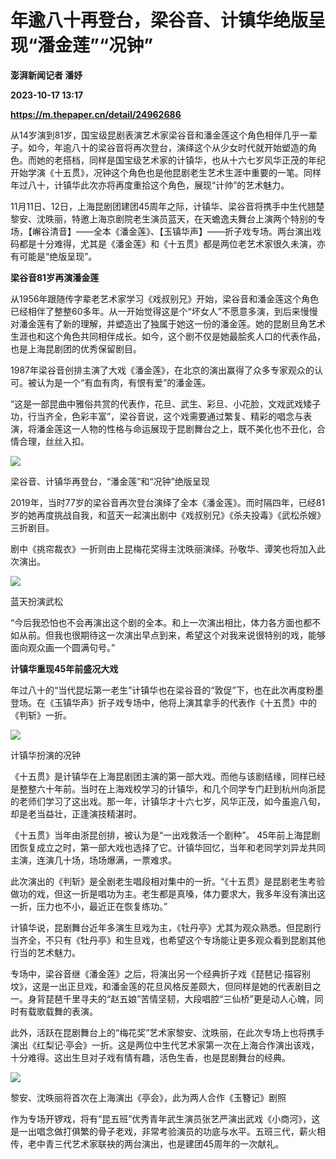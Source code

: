 # 年逾八十再登台，梁谷音、计镇华绝版呈现“潘金莲”“况钟”
**澎湃新闻记者 潘妤**

**2023-10-17 13:17**

**https://m.thepaper.cn/detail/24962686**

从14岁演到81岁，国宝级昆剧表演艺术家梁谷音和潘金莲这个角色相伴几乎一辈子。如今，年逾八十的梁谷音将再次登台，演绎这个从少女时代就开始塑造的角色。而她的老搭档，同样是国宝级艺术家的计镇华，也从十六七岁风华正茂的年纪开始学演《十五贯》，况钟这个角色也是他昆剧老生艺术生涯中重要的一笔。同样年过八十，计镇华此次亦将再度重拾这个角色，展现“计帅”的艺术魅力。

11月11日、12日，上海昆剧团建团45周年之际，计镇华、梁谷音将携手中生代翘楚黎安、沈昳丽，特邀上海京剧院老生演员蓝天，在天蟾逸夫舞台上演两个特别的专场，【嶰谷清音】——全本《潘金莲》、【玉镇华声】——折子戏专场。两台演出戏码都是十分难得，尤其是《潘金莲》和《十五贯》都是两位老艺术家很久未演，亦有可能是“绝版呈现”。

**梁谷音81岁再演潘金莲**

从1956年跟随传字辈老艺术家学习《戏叔别兄》开始，梁谷音和潘金莲这个角色已经相伴了整整60多年。从一开始觉得这是个“坏女人”不愿意多演，到后来慢慢对潘金莲有了新的理解，并塑造出了独属于她这一份的潘金莲。她的昆剧旦角艺术生涯也和这个角色共同相伴成长。如今，这个剧不仅是她最脍炙人口的代表作品，也是上海昆剧团的优秀保留剧目。

1987年梁谷音创排主演了大戏《潘金莲》，在北京的演出赢得了众多专家观众的认可。被认为是一个“有血有肉，有恨有爱”的潘金莲。

“这是一部昆曲中雅俗共赏的代表作，花旦、武生、彩旦、小花脸，文戏武戏矮子功，行当齐全，色彩丰富”，梁谷音说，这个戏需要通过繁复、精彩的唱念与表演，将潘金莲这一人物的性格与命运展现于昆剧舞台之上，既不美化也不丑化，合情合理，丝丝入扣。

![](https://imagecloud.thepaper.cn/thepaper/image/274/476/446.png)

梁谷音、计镇华再登台，“潘金莲”和“况钟”绝版呈现

 2019年，当时77岁的梁谷音再次登台演绎了全本《潘金莲》。而时隔四年，已经81岁的她再度挑战自我，和蓝天一起演出剧中《戏叔别兄》《杀夫投毒》《武松杀嫂》三折剧目。

剧中《挑帘裁衣》一折则由上昆梅花奖得主沈昳丽演绎。孙敬华、谭笑也将加入此次演出。

![](https://imagecloud.thepaper.cn/thepaper/image/274/476/440.png)

蓝天扮演武松

 “今后我恐怕也不会再演出这个剧的全本。和上一次演出相比，体力各方面也都不如从前。但我也很期待这一次演出早点到来，希望这个对我来说很特别的戏，能够面向观众画一个圆满句号。”

**计镇华重现45年前盛况大戏**

年过八十的“当代昆坛第一老生”计镇华也在梁谷音的“敦促”下，也在此次再度粉墨登场。在《玉镇华声》折子戏专场中，他将上演其拿手的代表作《十五贯》中的《判斩》一折。

![](https://imagecloud.thepaper.cn/thepaper/image/274/477/990.png)

计镇华扮演的况钟

《十五贯》是计镇华在上海昆剧团主演的第一部大戏。而他与该剧结缘，同样已经是整整六十年前。当时在上海戏校学习的计镇华，和几个同学专门赶到杭州向浙昆的老师们学习了这出戏。那一年，计镇华才十六七岁，风华正茂，如今虽逾八旬，却是老当益壮，正逢演技精湛时。

《十五贯》当年由浙昆创排，被认为是“一出戏救活一个剧种”。 45年前上海昆剧团恢复成立之时，第一部大戏也选择了它。计镇华回忆，当年和老同学刘异龙共同主演，连演几十场，场场爆满，一票难求。

此次演出的《判斩》是全剧老生唱段相对集中的一折。“《十五贯》是昆剧老生考验做功的戏，但这一折是唱功为主。老生都是真嗓，体力要求大，我多年没有演出这一折，压力也不小，最近正在恢复练功。”

计镇华说，昆剧舞台近年多演生旦戏为主，《牡丹亭》尤其为观众熟悉。但昆剧行当齐全，不只有《牡丹亭》和生旦戏，也希望这个专场能让更多观众看到昆剧其他行当的艺术魅力。

专场中，梁谷音继《潘金莲》之后，将演出另一个经典折子戏《琵琶记·描容别坟》，这是一出正旦戏，和潘金莲的花旦风格反差颇大，但同样是她的代表剧目之一。身背琵琶千里寻夫的“赵五娘”苦情坚韧，大段唱腔“三仙桥”更是动人心魄，同时有载歌载舞的表演。

此外，活跃在昆剧舞台上的“梅花奖”艺术家黎安、沈昳丽，在此次专场上也将携手演出《红梨记·亭会》一折。这是两位中生代艺术家第一次在上海合作演出该戏，十分难得。这出生旦对子戏有情有趣，活色生香，也是昆剧舞台的经典。

![](https://imagecloud.thepaper.cn/thepaper/image/274/476/440.png)

黎安、沈昳丽将首次在上海演出《亭会》，此为两人合作《玉簪记》剧照

作为专场开锣戏，将有“昆五班”优秀青年武生演员张艺严演出武戏《小商河》，这是一出唱念做打俱繁的骨子老戏，非常考验演员的功底与水平。五班三代，薪火相传，老中青三代艺术家联袂的两台演出，也是建团45周年的一次献礼。